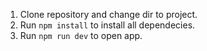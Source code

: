1. Clone repository and change dir to project.
2. Run `npm install` to install all dependecies.
3. Run `npm run dev` to open app.
